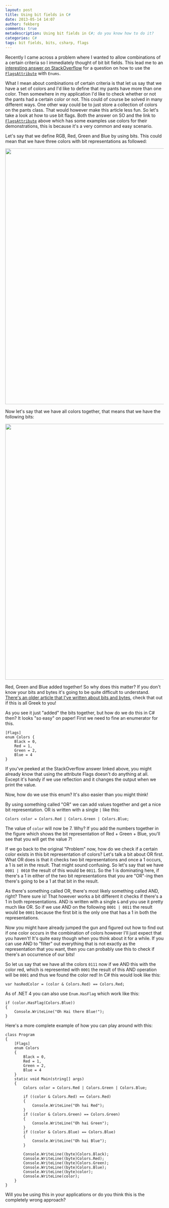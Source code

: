```yaml
---
layout: post
title: Using bit fields in C#
date: 2013-05-14 14:07
author: fekberg
comments: true
metadescription: Using bit fields in C#; do you know how to do it?
categories: C#
tags: bit fields, bits, csharp, flags
---
```

Recently I came across a problem where I wanted to allow combinations of a certain criteria so I immediately thought of bit bit fields. This lead me to an <a href="http://stackoverflow.com/a/8480/39106" target="_blank">interesting answer on StackOverflow</a> for a question on how to use the <a href="http://msdn.microsoft.com/en-us/library/system.flagsattribute.aspx" target="_blank">`FlagsAttribute`</a> with `Enums`.<!--excerpt-->

What I mean about combinations of certain criteria is that let us say that we have a set of colors and I'd like to define that my pants have more than one color. Then somewhere in my application I'd like to check whether or not the pants had a certain color or not. This could of course be solved in many different ways. One other way could be to just store a collection of colors on the pants class. That would however make this article less fun. So let's take a look at how to use bit flags. Both the answer on SO and the link to <a href="http://msdn.microsoft.com/en-us/library/system.flagsattribute.aspx" target="_blank">`FlagsAttribute`</a> above which has some examples use colors for their demonstrations, this is because it's a very common and easy scenario.

Let's say that we define RGB, Red, Green and Blue by using bits. This could mean that we have three colors with bit representations as followed:

<img src="http://cdn.filipekberg.se/fekberg-blog/wp-content/uploads/2013/05/Bits.png" width="810" class="alignright size-full wp-image-1942" />

Now let's say that we have all colors together, that means that we have the following bits:

<img src="http://cdn.filipekberg.se/fekberg-blog/wp-content/uploads/2013/05/Bits2.png" width="810" class="alignright size-full wp-image-1944" />

Red, Green and Blue added together! So why does this matter? If you don't know your bits and bytes it's going to be quite difficult to understand. <a href="http://blog.filipekberg.se/2012/09/18/things-in-c-you-might-have-missed/" target="_blank">There's an older article that I've written about bits and bytes</a>, check that out if this is all Greek to you!

As you see it just "added" the bits together, but how do we do this in C# then? It looks "so easy" on paper! First we need to fine an enumerator for this.

    [Flags]
    enum Colors {
        Black = 0,
        Red = 1,
        Green = 2,
        Blue = 4
    }

If you've peeked at the StackOverflow answer linked above, you might already know that using the attribute Flags doesn't do anything at all. Except it's handy if we use reflection and it changes the output when we print the value.

Now, how do we use this enum? It's also easier than you might think!

By using something called "OR" we can add values together and get a nice bit representation. OR is written with a single `|` like this:

    Colors color = Colors.Red | Colors.Green | Colors.Blue;

The value of `color` will now be 7. Why? If you add the numbers together in the figure which shows the bit representation of Red + Green + Blue, you'll see that you will get the value 7!

If we go back to the original "Problem" now, how do we check if a certain color exists in this bit representation of colors? Let's talk a bit about OR first. What OR does is that it checks two bit representations and once a 1 occurs, a 1 is set in the result. That might sound confusing. So let's say that we have `0001 | 0010` the result of this would be `0011`. So the 1 is dominating here, if there's a 1 in either of the two bit representations that you are "OR"-ing then there's going to be a 1 at that bit in the result.

As there's something called OR, there's most likely something called AND, right? There sure is! That however works a bit different it checks if there's a 1 in both representations. AND is written with a single `&` and you use it pretty much like OR. So if we use AND on the following `0001 | 0011` the result would be `0001` because the first bit is the only one that has a 1 in both the representations.

Now you might have already jumped the gun and figured out how to find out if one color occurs in the combination of colors however I'll just expect that you haven't! It's quite easy though when you think about it for a while. If you can use AND to "filter" out everything that is not exactly as the representation that you want, then you can probably use this to check if there's an occurrence of our bits!

So let us say that we have all the colors `0111` now if we AND this with the color red, which is represented with `0001` the result of this AND operation will be `0001` and thus we found the color red! In C# this would look like this:

    var hasRedColor = (color & Colors.Red) == Colors.Red;

As of .NET 4 you can also use `Enum.HasFlag` which work like this:


    if (color.HasFlag(Colors.Blue))
    {
        Console.WriteLine("Oh Hai there Blue!");
    }

Here's a more complete example of how you can play around with this:

    class Program
    {
        [Flags]
        enum Colors
        {
            Black = 0,
            Red = 1,
            Green = 2,
            Blue = 4
        }
        static void Main(string[] args)
        {
            Colors color = Colors.Red | Colors.Green | Colors.Blue;

            if ((color & Colors.Red) == Colors.Red)
            {
                Console.WriteLine("Oh hai Red");
            }
            if ((color & Colors.Green) == Colors.Green)
            {
                Console.WriteLine("Oh hai Green");
            }
            if ((color & Colors.Blue) == Colors.Blue)
            {
                Console.WriteLine("Oh hai Blue");
            }

            Console.WriteLine((byte)Colors.Black);
            Console.WriteLine((byte)Colors.Red);
            Console.WriteLine((byte)Colors.Green);
            Console.WriteLine((byte)Colors.Blue);
            Console.WriteLine((byte)color);
            Console.WriteLine(color);
        }
    }

Will you be using this in your applications or do you think this is the completely wrong approach?